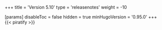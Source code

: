 +++
title = 'Version 5.10'
type = 'releasenotes'
weight = -10

[params]
  disableToc = false
  hidden = true
  minHugoVersion = '0.95.0'
+++
{{< piratify >}}

